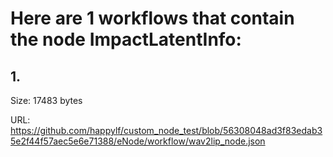 # Here are 1 workflows that contain the node ImpactLatentInfo:

## 1. 

Size: 17483 bytes

URL: https://github.com/happylf/custom_node_test/blob/56308048ad3f83edab35e2f44f57aec5e6e71388/eNode/workflow/wav2lip_node.json

